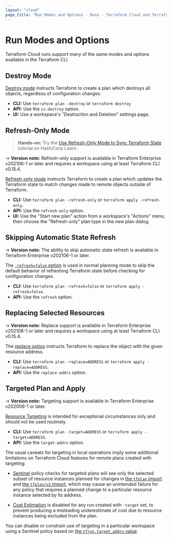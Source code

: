 ```yaml
---
layout: "cloud"
page_title: "Run Modes and Options - Runs - Terraform Cloud and Terraform Enterprise"
---
```


# Run Modes and Options

Terraform Cloud runs support many of the same modes and options available in the Terraform CLI.

## Destroy Mode

[Destroy mode](/docs/cli/commands/plan.html#planning-modes) instructs Terraform to create a plan which destroys all objects, regardless of configuration changes.

- **CLI:** Use `terraform plan -destroy` or `terraform destroy`
- **API:** Use the `is-destroy` option.
- **UI:** Use a workspace's "Destruction and Deletion" settings page.

## Refresh-Only Mode

> **Hands-on:** Try the [Use Refresh-Only Mode to Sync Terraform State](https://learn.hashicorp.com/tutorials/terraform/refresh) tutorial on HashiCorp Learn.

-> **Version note:** Refresh-only support is available in Terraform Enterprise v202106-1 or later and requires a workspace using at least Terraform CLI v0.15.4.

[Refresh-only mode](/docs/cli/commands/plan.html#planning-modes) instructs Terraform to create a plan which updates the Terraform state to match changes made to remote objects outside of Terraform.

- **CLI:** Use `terraform plan -refresh-only` or `terraform apply -refresh-only`.
- **API:** Use the `refresh-only` option.
- **UI:** Use the "Start new plan" action from a workspace's "Actions" menu, then choose the "Refresh-only" plan type in the new plan dialog.

## Skipping Automatic State Refresh

-> **Version note:** The ability to skip automatic state refresh is available in Terraform Enterprise v202106-1 or later.

The [`-refresh=false` option](/docs/cli/commands/plan.html#refresh-false) is used in normal planning mode to skip the default behavior of refreshing Terraform state before checking for configuration changes.

- **CLI:** Use `terraform plan -refresh=false` or `terraform apply -refresh=false`.
- **API:** Use the `refresh` option.

## Replacing Selected Resources

-> **Version note:** Replace support is available in Terraform Enterprise v202106-1 or later and requires a workspace using at least Terraform CLI v0.15.4.

The [replace option](/docs/cli/commands/plan.html#replace-address) instructs Terraform to replace the object with the given resource address.

- **CLI:** Use `terraform plan -replace=ADDRESS` or `terraform apply -replace=ADDRESS`.
- **API:** Use the `replace-addrs` option.

## Targeted Plan and Apply

-> **Version note:** Targeting support is available in Terraform Enterprise v202006-1 or later.

[Resource Targeting](/docs/cli/commands/plan.html#resource-targeting) is intended for exceptional circumstances only and should not be used routinely.

- **CLI:** Use `terraform plan -target=ADDRESS` or `terraform apply -target=ADDRESS`.
- **API:** Use the `target-addrs` option.

The usual caveats for targeting in local operations imply some additional limitations on Terraform Cloud features for remote plans created with targeting:

* [Sentinel](../sentinel/) policy checks for targeted plans will see only the selected subset of resource instances planned for changes in [the `tfplan` import](../sentinel/import/tfplan.html) and [the `tfplan/v2` import](../sentinel/import/tfplan-v2.html), which may cause an unintended failure for any policy that requires a planned change to a particular resource instance selected by its address.

* [Cost Estimation](../cost-estimation/) is disabled for any run created with `-target` set, to prevent producing a misleading underestimate of cost due to resource instances being excluded from the plan.

You can disable or constrain use of targeting in a particular workspace using a Sentinel policy based on [the `tfrun.target_addrs` value](../sentinel/import/tfrun.html#value-target_addrs).
